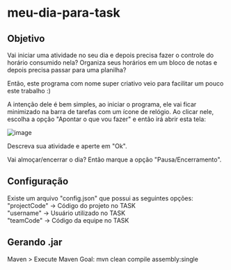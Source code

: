 # meu-dia-para-task
## Objetivo

Vai iniciar uma atividade no seu dia e depois precisa fazer o controle do horário consumido nela?
Organiza seus horários em um bloco de notas e depois precisa passar para uma planilha?

Então, este programa com nome super criativo veio para facilitar um pouco este trabalho :)

A intenção dele é bem simples, ao iniciar o programa, ele vai ficar minimizado na barra de tarefas com um ícone de relógio.
Ao clicar nele, escolha a opção "Apontar o que vou fazer" e então irá abrir esta tela:

![image](https://user-images.githubusercontent.com/5676551/199703726-cc65246e-36b8-4ee6-891e-41a151a129c3.png)

Descreva sua atividade e aperte em "Ok".

Vai almoçar/encerrar o dia?
Então marque a opção "Pausa/Encerramento".

## Configuração

Existe um arquivo "config.json" que possui as seguintes opções: </br>
"projectCode" -> Código do projeto no TASK </br>
"username" -> Usuário utilizado no TASK </br>
"teamCode" -> Código da equipe no TASK </br>

## Gerando .jar

Maven > Execute Maven Goal: mvn clean compile assembly:single
